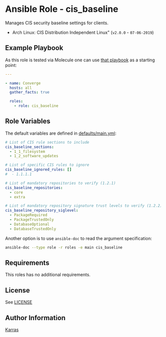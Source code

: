 # Ansible Role - cis\_baseline

Manages CIS security baseline settings for clients.

* Arch Linux: CIS Distribution Independent Linux" (`v2.0.0` - `07-06-2019`)

## Example Playbook

As this role is tested via Molecule one can use [that
playbook](./molecule/default/converge.yml) as a starting point:

```yaml
---

- name: Converge
  hosts: all
  gather_facts: true

  roles:
    - role: cis_baseline
```

## Role Variables

The default variables are defined in [defaults/main.yml](./defaults/main.yml):

```yaml
# List of CIS rule sections to include
cis_baseline_sections:
  - 1_1_filesystem
  - 1_2_software_updates

# List of specific CIS rules to ignore
cis_baseline_ignored_rules: []
#  - 1.1.1.1

# List of mandatory repositories to verify (1.2.1)
cis_baseline_repositories:
  - core
  - extra

# List of mandatory repository signature trust levels to verify (1.2.2)
cis_baseline_repository_siglevel:
  - PackageRequired
  - PackageTrustedOnly
  - DatabaseOptional
  - DatabaseTrustedOnly
```

Another option is to use `ansible-doc` to read the argument specification:

```sh
ansible-doc --type role -r roles -e main cis_baseline
```

## Requirements

This roles has no additional requirements.

## License

See [LICENSE](./LICENSE)

## Author Information

[Karras](https://github.com/karras)
